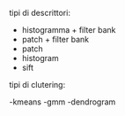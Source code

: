 tipi di descrittori:

- histogramma + filter bank
- patch + filter bank
- patch
- histogram
- sift

tipi di clutering:

-kmeans
-gmm
-dendrogram